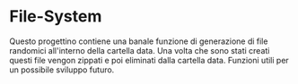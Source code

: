 # File-System

<p>
Questo progettino contiene una banale funzione di generazione di file randomici all'interno della cartella data.
Una volta che sono stati creati questi file vengon zippati e poi eliminati dalla cartella data.
Funzioni utili per un possibile sviluppo futuro.
</p>
